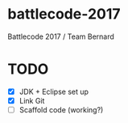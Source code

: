 # battlecode-2017
Battlecode 2017 / Team Bernard

# TODO
- [x] JDK + Eclipse set up
- [x] Link Git
- [ ] Scaffold code (working?)
